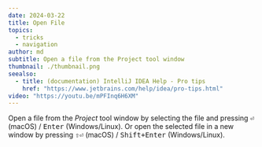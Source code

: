 ```yaml
---
date: 2024-03-22
title: Open File
topics:
  - tricks
  - navigation
author: md
subtitle: Open a file from the Project tool window
thumbnail: ./thumbnail.png
seealso:
  - title: (documentation) IntelliJ IDEA Help - Pro tips
    href: "https://www.jetbrains.com/help/idea/pro-tips.html"
video: "https://youtu.be/mPFInq6H6XM"
---
```


Open a file from the _Project_ tool window by selecting the file and pressing <kbd>⏎</kbd> (macOS) / <kbd>Enter</kbd> (Windows/Linux). Or open the selected file in a new window by pressing <kbd>⇧⏎</kbd> (macOS) / <kbd>Shift+Enter</kbd> (Windows/Linux).
